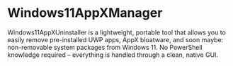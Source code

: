 # Windows11AppXManager
Windows11AppXUninstaller is a lightweight, portable tool that allows you to easily remove pre-installed UWP apps, AppX bloatware, and soon maybe: non-removable system packages from Windows 11. No PowerShell knowledge required – everything is handled through a clean, native GUI.
